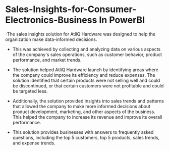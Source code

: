 # Sales-Insights-for-Consumer-Electronics-Business In PowerBI
-The sales insights solution for AtliQ Hardware was designed to help the organization make data-informed decisions.
- This was achieved by collecting and analyzing data on various aspects of the company's sales operations, such as customer behavior, product performance, and market trends.

- The solution helped AtliQ Hardware launch by identifying areas where the company could improve its efficiency and reduce expenses.
The solution  identified that certain products were not selling well and could be discontinued, or that certain customers were not profitable and could be targeted less.

- Additionally, the solution  provided insights into sales trends and patterns that allowed the company to make more informed decisions about product development, marketing, and other aspects of the business. This  helped the company to increase its revenue and improve its overall performance.

- This solution provides businesses with answers to frequently asked questions, including the top 5 customers, top 5 products, sales trends, and expense trends.


